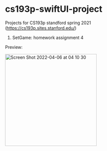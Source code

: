 # cs193p-swiftUI-project
Projects for CS193p standford spring 2021 (https://cs193p.sites.stanford.edu/)

1. SetGame: homework assignment 4 


Preview: 

<img width="298" alt="Screen Shot 2022-04-06 at 04 10 30" src="https://user-images.githubusercontent.com/103103372/161927616-cbe1f5ba-f05e-4130-8692-d3aff0d323b7.png">
